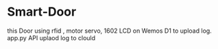 # Smart-Door
this Door using rfid , motor servo, 1602 LCD on Wemos D1 to upload log.
app.py API uplaod log to clould
